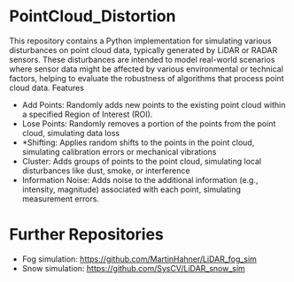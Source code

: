 # PointCloud_Distortion
This repository contains a Python implementation for simulating various disturbances on point cloud data, typically generated by LiDAR or RADAR sensors. These disturbances are intended to model real-world scenarios where sensor data might be affected by various environmental or technical factors, helping to evaluate the robustness of algorithms that process point cloud data.
Features

* Add Points: Randomly adds new points to the existing point cloud within a specified Region of Interest (ROI).
* Lose Points: Randomly removes a portion of the points from the point cloud, simulating data loss
* *Shifting: Applies random shifts to the points in the point cloud, simulating calibration errors or mechanical vibrations
* Cluster: Adds groups of points to the point cloud, simulating local disturbances like dust, smoke, or interference
* Information Noise: Adds noise to the additional information (e.g., intensity, magnitude) associated with each point, simulating measurement errors.

# Further Repositories
* Fog simulation: https://github.com/MartinHahner/LiDAR_fog_sim
* Snow simulation: https://github.com/SysCV/LiDAR_snow_sim
